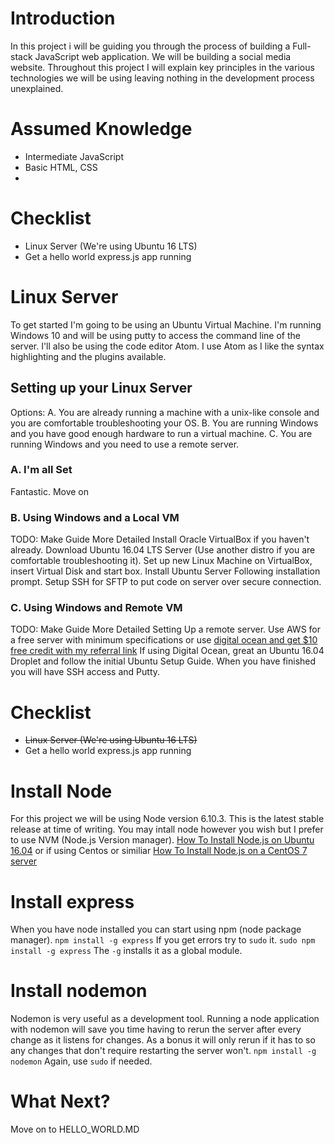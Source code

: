 # Introduction
In this project i will be guiding you through the process of building a Full-stack JavaScript web application. We will be building a social media website. Throughout this project I will explain key principles in the various technologies we will be using leaving nothing in the development process unexplained.

# Assumed Knowledge
* Intermediate JavaScript
* Basic HTML, CSS
*

# Checklist
* Linux Server (We're using Ubuntu 16 LTS)
* Get a hello world express.js app running

# Linux Server
To get started I'm going to be using an Ubuntu Virtual Machine. I'm running Windows 10 and will be using putty to access the command line of the server. I'll also be using the code editor Atom. I use Atom as I like the syntax highlighting and the plugins available.

## Setting up your Linux Server
Options:
A. You are already running a machine with a unix-like console and you are comfortable troubleshooting your OS.
B. You are running Windows and you have good enough hardware to run a virtual machine.
C. You are running Windows and you need to use a remote server.

### A. I'm all Set
Fantastic. Move on

### B. Using Windows and a Local VM
TODO: Make Guide More Detailed
Install Oracle VirtualBox if you haven't already.
Download Ubuntu 16.04 LTS Server (Use another distro if you are comfortable troubleshooting it).
Set up new Linux Machine on VirtualBox, insert Virtual Disk and start box.
Install Ubuntu Server Following installation prompt.
Setup SSH for SFTP to put code on server over secure connection.

### C. Using Windows and Remote VM
TODO: Make Guide More Detailed
Setting Up a remote server. Use AWS for a free server with minimum specifications or use [digital ocean and get $10 free credit with my referral link](https://m.do.co/c/fbefaeb56055)
If using Digital Ocean, great an Ubuntu 16.04 Droplet and follow the initial Ubuntu Setup Guide. When you have finished you will have SSH access and Putty.

# Checklist
* ~~Linux Server (We're using Ubuntu 16 LTS)~~
* Get a hello world express.js app running

# Install Node
For this project we will be using Node version 6.10.3. This is the latest stable release at time of writing. You may intall node however you wish but I prefer to use NVM (Node.js Version manager). 
[How To Install Node.js on Ubuntu 16.04](https://www.digitalocean.com/community/tutorials/how-to-install-node-js-on-ubuntu-16-04#how-to-install-using-nvm)
or if using Centos or similiar
[How To Install Node.js on a CentOS 7 server](https://www.digitalocean.com/community/tutorials/how-to-install-node-js-on-a-centos-7-server)

# Install express
When you have node installed you can start using npm (node package manager). 
`npm install -g express`
If you get errors try to `sudo` it.
`sudo npm install -g express`
The `-g` installs it as a global module.

# Install nodemon
Nodemon is very useful as a development tool. Running a node application with nodemon will save you time having to rerun the server after every change as it listens for changes. As a bonus it will only rerun if it has to so any changes that don't require restarting the server won't.
`npm install -g nodemon`
Again, use `sudo` if needed.

# What Next?
Move on to HELLO_WORLD.MD
